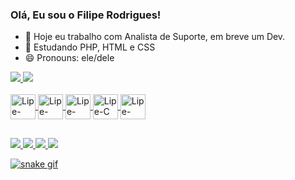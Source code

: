 ### Olá, Eu sou o Filipe Rodrigues!


- 🔭 Hoje eu trabalho com Analista de Suporte, em breve um Dev.
- 🌱 Estudando PHP, HTML e CSS
- 😄 Pronouns: ele/dele


<div>
  <a href="https://github.com/filiperodrigues07">
    <img heigth="180em" src="https://github-readme-stats.vercel.app/api?username=filiperodrigues07&show_icons=true&theme=merko" />
    <img heigth="180em" src="https://github-readme-stats.vercel.app/api/top-langs/?username=filiperodrigues07&layout=compact&langs_count=16&theme=merko" />
</div>
  <div style="display: incline_block"><br>
     <img align="center" alt="Lipe-PHP" heigth="30" width="40" src="https://cdn.jsdelivr.net/gh/devicons/devicon/icons/php/php-original.svg" />
     <img align="center" alt="Lipe-HTML" heigth="30" width="40" src="https://cdn.jsdelivr.net/gh/devicons/devicon/icons/html5/html5-original.svg" />
     <img align="center" alt="Lipe-CSS" heigth="30" width="40" src="https://cdn.jsdelivr.net/gh/devicons/devicon/icons/css3/css3-original.svg" />
    <img align="center" alt="Lipe-C" heigth="30" width="40" src="https://cdn.jsdelivr.net/gh/devicons/devicon/icons/c/c-original.svg" />
    <img align="center" alt="Lipe-C++" heigth="30" width="40" src="https://cdn.jsdelivr.net/gh/devicons/devicon/icons/cplusplus/cplusplus-original.svg" />
  </div>
  
  ##
  
  <div>
    <a href="https://www.instagram.com/filipe_rodrigues07" target="_blank"> <img src= "https://img.shields.io/badge/Instagram-E4405F?style=for-the-badge&logo=instagram&logoColor=white" />
    <a href="https://www.linkedin.com/in/filipe-rodrigues07/" target="_blank"> <img src= "https://img.shields.io/badge/LinkedIn-0077B5?style=for-the-badge&logo=linkedin&logoColor=white" />
    <a href="" target="_blank"> <img src= "https://img.shields.io/badge/Discord-7289DA?style=for-the-badge&logo=discord&logoColor=white" />
    <a href="filiperodrigueshomework@gmail.com" target="_blank"> <img src= "https://img.shields.io/badge/Gmail-D14836?style=for-the-badge&logo=gmail&logoColor=white" />
  </div>
  
 ![snake gif](https://github.com/filiperodrigues07/filiperodrigues07/blob/output/github-contribution-grid-snake.svg) 
